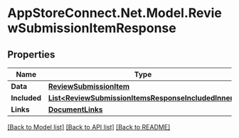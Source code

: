 # AppStoreConnect.Net.Model.ReviewSubmissionItemResponse

## Properties

Name | Type | Description | Notes
------------ | ------------- | ------------- | -------------
**Data** | [**ReviewSubmissionItem**](ReviewSubmissionItem.md) |  | 
**Included** | [**List&lt;ReviewSubmissionItemsResponseIncludedInner&gt;**](ReviewSubmissionItemsResponseIncludedInner.md) |  | [optional] 
**Links** | [**DocumentLinks**](DocumentLinks.md) |  | 

[[Back to Model list]](../README.md#documentation-for-models) [[Back to API list]](../README.md#documentation-for-api-endpoints) [[Back to README]](../README.md)

